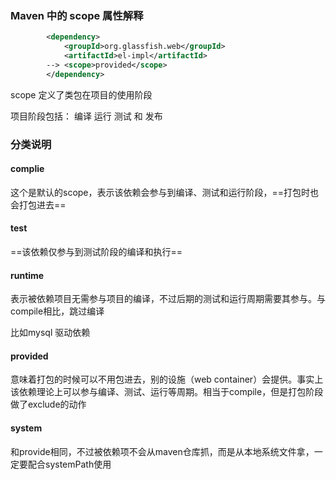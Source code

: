 

### Maven 中的 scope 属性解释



```xml
        <dependency>
            <groupId>org.glassfish.web</groupId>
            <artifactId>el-impl</artifactId>
        --> <scope>provided</scope>
        </dependency>
```



scope 定义了类包在项目的使用阶段

项目阶段包括： 编译 运行 测试 和 发布



### 分类说明



#### complie

这个是默认的scope，表示该依赖会参与到编译、测试和运行阶段，==打包时也会打包进去==



#### test

==该依赖仅参与到测试阶段的编译和执行==



#### runtime

表示被依赖项目无需参与项目的编译，不过后期的测试和运行周期需要其参与。与compile相比，跳过编译

比如mysql 驱动依赖

#### provided

意味着打包的时候可以不用包进去，别的设施（web container）会提供。事实上该依赖理论上可以参与编译、测试、运行等周期。相当于compile，但是打包阶段做了exclude的动作



#### system



和provide相同，不过被依赖项不会从maven仓库抓，而是从本地系统文件拿，一定要配合systemPath使用





